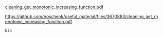 

[cleaning_get_monotonic_increasing_function.pdf](https://github.com/noschenk/useful_material/files/3670883/cleaning_get_monotonic_increasing_function.pdf)

https://github.com/noschenk/useful_material/files/3670883/cleaning_get_monotonic_increasing_function.pdf

```
bla
```

